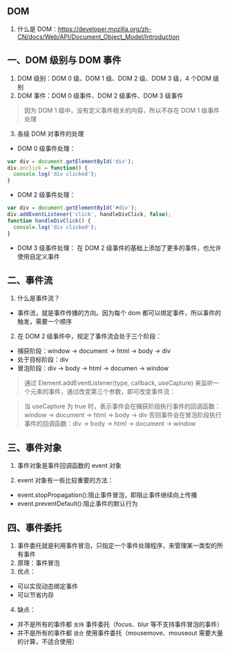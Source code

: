 ## DOM
1. 什么是 DOM：https://developer.mozilla.org/zh-CN/docs/Web/API/Document_Object_Model/Introduction

## 一、DOM 级别与 DOM 事件

1. DOM 级别：DOM 0 级、DOM 1 级、DOM 2 级、DOM 3 级，4 个DOM 级别
2. DOM 事件：DOM 0 级事件、DOM 2 级事件、DOM 3 级事件
> 因为 DOM 1 级中，没有定义事件相关的内容，所以不存在 DOM 1 级事件处理

3. 各级 DOM 对事件的处理
- DOM 0 级事件处理：
```javascript
var div = document.getElementById('div');
div.onclick = function() {
  console.log('div clicked');
}
```
- DOM 2 级事件处理：
```javascript
var div = document.getElementById('#div');
div.addEventListener('click', handleDivClick, false);
function handleDivClick() {
  console.log('div clicked');  
}
```
- DOM 3 级事件处理：
在 DOM 2 级事件的基础上添加了更多的事件，也允许使用自定义事件


## 二、事件流
1. 什么是事件流？
- 事件流，就是事件传播的方向。因为每个 dom 都可以绑定事件，所以事件的触发，需要一个顺序

2. 在 DOM 2 级事件中，规定了事件流会处于三个阶段：
- 捕获阶段：window -> document -> html -> body -> div
- 处于目标阶段：div
- 冒泡阶段：div -> body -> html -> documen -> window

> 通过 Element.addEventListener(type, callback, useCapture) 来监听一个元素的事件，通过改变第三个参数，即可改变事件流：

> 当 useCapture 为 true 时，表示事件会在捕获阶段执行事件的回调函数：window -> document -> html -> body -> div
> 否则事件会在冒泡阶段执行事件的回调函数：div -> body -> html -> document -> window

## 三、事件对象
1. 事件对象是事件回调函数的 event 对象

2. event 对象有一些比较重要的方法：
- event.stopPropagation():阻止事件冒泡，即阻止事件继续向上传播
- event.preventDefault():阻止事件的默认行为

## 四、事件委托
1. 事件委托就是利用事件冒泡，只指定一个事件处理程序，来管理某一类型的所有事件
2. 原理：事件冒泡
3. 优点：
- 可以实现动态绑定事件
- 可以节省内存

4. 缺点：
- 并不是所有的事件都 `支持` 事件委托（focus、blur 等不支持事件冒泡的事件）
- 并不是所有的事件都 `适合` 使用事件委托（mousemove、mouseout 需要大量的计算，不适合使用）
